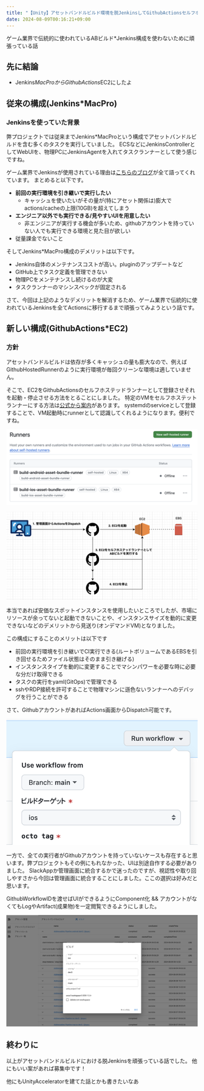 ```yaml
---
title: "【Unity】アセットバンドルビルド環境を脱JenkinsしてGithubActionsセルフホステッドランナーにした話"
date: 2024-08-09T00:16:21+09:00
---
```


ゲーム業界で伝統的に使われているABビルド*Jenkins構成を使わないために頑張っている話

<!--more-->

## 先に結論

- Jenkins*MacProからGithubActions*EC2にしたよ

## 従来の構成(Jenkins*MacPro)

### Jenkinsを使っていた背景

弊プロジェクトでは従来までJenkins*MacProという構成でアセットバンドルビルドを含む多くのタスクを実行していました。
ECSなどにJenkinsControllerとしてWebUIを、物理PCにJenkinsAgentを入れてタスクランナーとして使う感じですね。

ゲーム業界でJenkinsが使用されている理由は[こちらのブログ](https://hikyaru-suzuki.hatenablog.jp/entry/2022/12/19/140000)が全て語ってくれています。
まとめると以下です。
- **前回の実行環境を引き継いで実行したい**
    - キャッシュを使いたいがその量が(特にアセット関係は)膨大でactions/cacheの上限(10GB)を超えてしまう
- **エンジニア以外でも実行できる/見やすいUIを用意したい**
    - 非エンジニアが実行する機会が多いため、githubアカウントを持っていない人でも実行できる環境と見た目が欲しい
- 従量課金でないこと

そしてJenkins*MacPro構成のデメリットは以下です。

- Jenkins自体のメンテナンスコストが高い。pluginのアップデートなど
- GitHub上でタスク定義を管理できない
- 物理PCをメンテナンスし続けるのが大変
- タスクランナーのマシンスペックが固定される


さて、今回は上記のようなデメリットを解消するため、ゲーム業界で伝統的に使われているJenkinsを全てActionsに移行するまで頑張ってみようという話です。


## 新しい構成(GithubActions*EC2)

### 方針

アセットバンドルビルドは依存が多くキャッシュの量も膨大なので、例えばGithubHostedRunnerのように実行環境が毎回クリーンな環境は適していません。

そこで、EC2をGithubActionsのセルフホステッドランナーとして登録させそれを起動・停止させる方法をとることにしました。
特定のVMをセルフホステットランナーにする方法は[公式から案内](https://docs.github.com/ja/actions/hosting-your-own-runners/managing-self-hosted-runners/configuring-the-self-hosted-runner-application-as-a-service)があります。
systemdのserviceとして登録することで、VM起動時にrunnerとして認識してくれるようになります。便利ですね。

![runner.png](runner.png)

![arch.png](arch.png)

本当であれば安価なスポットインスタンスを使用したいところでしたが、市場にリソースが余ってないと起動できないことや、インスタンスサイズを動的に変更できないなどのデメリットから見送り(オンデマンドVM)となりました。


この構成にすることのメリットは以下です

- 前回の実行環境を引き継いでCI実行できる(ルートボリュームであるEBSを引き回せるためファイル状態はそのまま引き継げる)
- インスタンスタイプを動的に変更することでマシンパワーを必要な時に必要な分だけ取得できる
- タスクの実行をyaml(GitOps)で管理できる
- sshやRDP接続を許可することで物理マシンに遜色ないランナーへのデバッグを行うことができる


さて、GithubアカウントがあればActions画面からDispatch可能です。

![actions.png](actions.png)


一方で、全ての実行者がGithubアカウントを持っていないケースも存在すると思います。弊プロジェクトもその例にもれなかった、UIは別途自作する必要がありました。
SlackAppか管理画面に統合するかで迷ったのですが、視認性や取り回しやすさから今回は管理画面に統合することにしました。ここの選択は好みだと思います。

GithubWorkflowIDを渡せばUIができるようにComponent化 && アカウントがなくてもLogやArtifact(成果物)を一定閲覧できるようにしました。

![img.png](img.png)


## 終わりに

以上がアセットバンドルビルドにおける脱Jenkinsを頑張っている話でした。 他にもいい案があれば募集中です！

他にもUnityAcceleratorを建てた話とかも書きたいなあ
